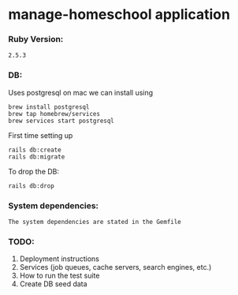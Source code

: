 # manage-homeschool application
### Ruby Version:
```
2.5.3
```

### DB:
Uses postgresql on mac we can install using
```
brew install postgresql
brew tap homebrew/services
brew services start postgresql
```

First time setting up
```
rails db:create
rails db:migrate
```
To drop the DB:
```
rails db:drop
```

### System dependencies:
```
The system dependencies are stated in the Gemfile
```

### TODO:
1) Deployment instructions
2) Services (job queues, cache servers, search engines, etc.)
3) How to run the test suite
4) Create DB seed data

